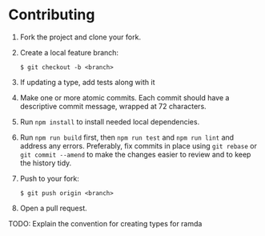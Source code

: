 # Contributing

1.  Fork the project and clone your fork.

1.  Create a local feature branch:

        $ git checkout -b <branch>

1.  If updating a type, add tests along with it

1.  Make one or more atomic commits. Each commit should have a descriptive
    commit message, wrapped at 72 characters.

1.  Run `npm install` to install needed local dependencies.

1.  Run `npm run build` first, then `npm run test` and `npm run lint` and address any errors. Preferably, fix commits in place
    using `git rebase` or `git commit --amend` to make the changes easier to
    review and to keep the history tidy.

1.  Push to your fork:

        $ git push origin <branch>

1.  Open a pull request.

TODO: Explain the convention for creating types for ramda
